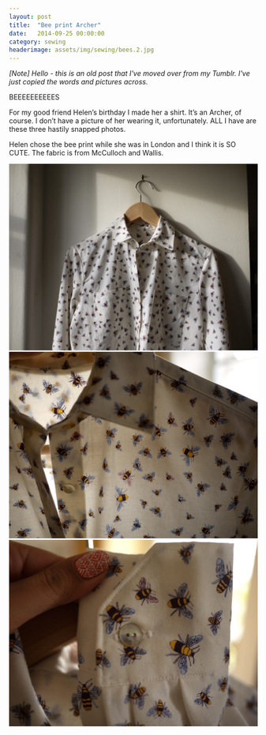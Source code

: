 ```yaml
---
layout: post
title:  "Bee print Archer"
date:   2014-09-25 00:00:00
category: sewing
headerimage: assets/img/sewing/bees.2.jpg
---
```


_[Note] Hello - this is an old post that I've moved over from my Tumblr. I've just copied the words and pictures across._

BEEEEEEEEEES

For my good friend Helen’s birthday I made her a shirt. It’s an Archer, of course. I don’t have a picture of her wearing it, unfortunately. ALL I have are these three hastily snapped photos.

Helen chose the bee print while she was in London and I think it is SO CUTE. The fabric is from McCulloch and Wallis.

![Beeeees!](/assets/img/sewing/bees.1.jpg)
![Beeeees!](/assets/img/sewing/bees.2.jpg)
![Beeeees!](/assets/img/sewing/bees.3.jpg)

